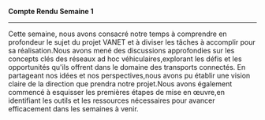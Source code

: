 **Compte Rendu Semaine 1**



---


  Cette semaine, nous avons consacré notre temps à comprendre en profondeur le sujet du projet VANET et à diviser les tâches à accomplir pour sa réalisation.Nous avons mené des discussions approfondies sur les concepts clés des réseaux ad hoc véhiculaires,explorant les défis et les opportunités qu'ils offrent dans le domaine des transports connectés. En partageant nos idées et nos perspectives,nous avons pu établir une vision claire de la direction que prendra notre projet.Nous avons également commencé à esquisser les premières étapes de mise en œuvre,en identifiant les outils et les ressources nécessaires pour avancer efficacement dans les semaines à venir.
